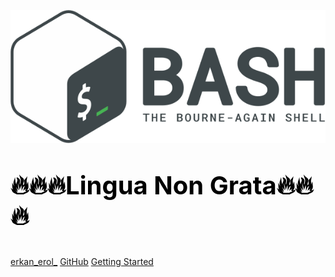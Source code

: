 ![Logo](images/bash-logo.png)

<p style="font-size: 40px !important; font-weight: bold; color: black;">
🔥🔥🔥Lingua Non Grata🔥🔥🔥
<p>

[erkan_erol_](https://twitter.com/erkan_erol_)
[GitHub](https://github.com/erkanerol/bash-lingua-non-grata)
[Getting Started](#bash-lingua-non-grata)

